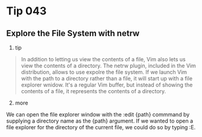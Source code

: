 # Tip 043

## Explore the File System with netrw

1. tip

> In addition to letting us view the contents of a file, Vim also lets us view the contents of a directory. The netrw plugin, included in the Vim distribution, allows to use expolre the file system.
> If we launch Vim with the path to a directory rather than a file, it will start up with a file explorer wnidow.
> It's a regular Vim buffer, but instead of showing the contents of a file, it represents the contents of a directory.

2. more

We can open the file explorer window with the :edit {path} commmand by supplying a directory name as the {path} argument.
If we wanted to open a file explorer for the directory of the current file, we could do so by typing :E.
